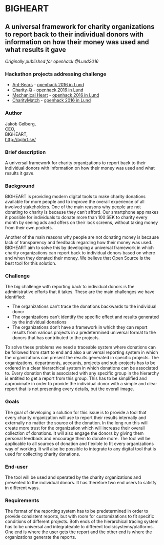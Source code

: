 # BIGHEART

## A universal framework for charity organizations to report back to their individual donors with information on how their money was used and what results it gave

*Originally published for openhack @Lund2016*

### Hackathon projects addressing challenge

* [Ant-Bears](https://prezi.com/vf1nseqcb5cc/data-system/?utm_campaign=share&utm_medium=copy) - [openhack 2016 in Lund](/Hackathons/2016_Lund/2016_Lund_Summary.md)
* [Charity-Q](https://github.com/OpenHackC4H/2016-Lund-CharityMatch) - [openhack 2016 in Lund](/Hackathons/2016_Lund/2016_Lund_Summary.md)
* [Mechanical Heart](https://gitlab.com/mechanicalheart) - [openhack 2016 in Lund](/Hackathons/2016_Lund/2016_Lund_Summary.md)
* [CharityMatch](https://github.com/OpenHackC4H/2016-Lund-Charity-Q) - [openhack 2016 in Lund](/Hackathons/2016_Lund/2016_Lund_Summary.md)

### Author

Jakob Gelberg,<br>
CEO, <br>
BIGHEART,<br>
http://bghrt.se/

### Brief description

A universal framework for charity organizations to report back to their individual donors with information on how their money was used and what results it gave.

### Background

BIGHEART is providing modern digital tools to make charity donations available for more people and to improve the overall experience of all involved stakeholders.
One of the main reasons why people are not donating to charity is because they can’t afford. Our smartphone app makes it possible for individuals to donate more than 100 SEK to charity every month by seeing ads and offers on their lock screens, without taking money from their own pockets.

Another of the main reasons why people are not donating money is because lack of transparency and feedback regarding how their money was used. BIGHEART aim to solve this by developing a universal framework in which charity organizations can report back to individual donors based on where and when they donated their money. We believe that Open Source is the best tool for this solution.

### Challenge

The big challenge with reporting back to individual donors is the administrative efforts that it takes. These are the main challenges we have identified:
* The organizations can’t trace the donations backwards to the individual donor
* The organizations can’t identify the specific effect and results generated by the individual donations
* The organizations don’t have a framework in which they can report results from various projects in a predetermined universal format to the donors that has contributed to the projects.

To solve these problems we need a traceable system where donations can be followed from start to end and also a universal reporting system in which the organizations can present the results generated in specific projects. The organizations, departments, accounts, projects and sub-projects has to be ordered in a clear hierarchical system in which donations can be associated to. Every donation that is associated with any specific group in the hierarchy is entitled to get a report from this group. This has to be simplified and approximate in order to provide the individual donor with a simple and clear report that is not presenting every details, but the overall image.

### Goals

The goal of developing a solution for this issue is to provide a tool that every charity organization will use to report their results internally and externally no matter the source of the donation. In the long run this will create more trust for the organization which will increase their overall collection of donations. It will also engage the donors by giving them personal feedback and encourage them to donate more. The tool will be applicable to all sources of donation and flexible to fit every organizations way of working. It will also be possible to integrate to any digital tool that is used for collecting charity donations.

### End-user

The tool will be used and operated by the charity organizations and presented to the individual donors. It has therefore two end users to satisfy in different ways.

### Requirements

The format of the reporting system has to be predetermined in order to provide consistent reports, but with room for customizations to fit specific conditions of different projects. Both ends of the hierarchical tracing system has to be universal and integrateable to different tools/systems/platforms. One end is where the user gets the report and the other end is where the organizations generate the reports.

